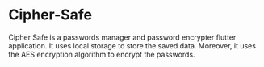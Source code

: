 # Cipher-Safe

Cipher Safe is a passwords manager and password encrypter flutter application. It uses local storage to store the saved data. Moreover, it uses the AES encryption algorithm to encrypt the passwords.
